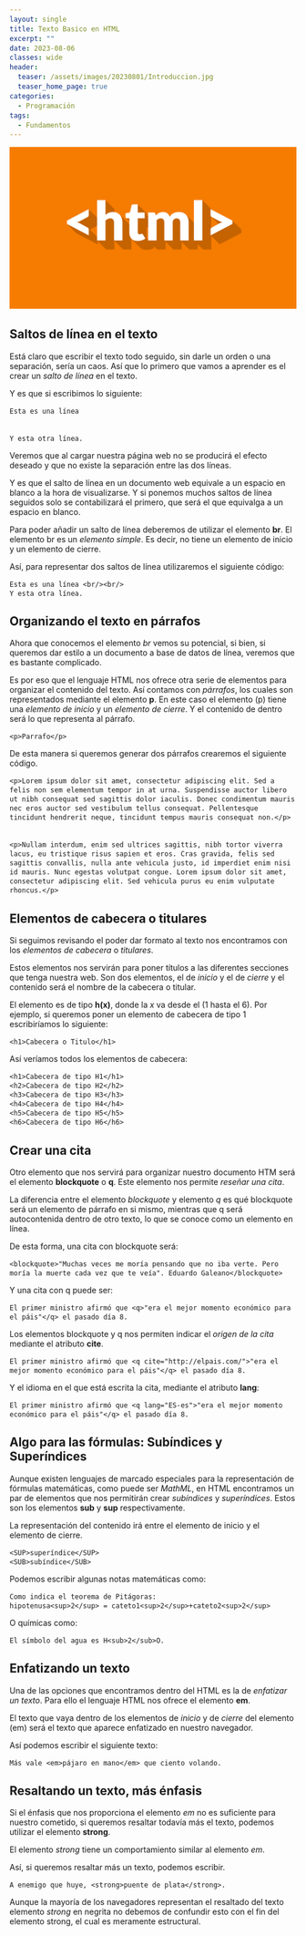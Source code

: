 ```yaml
---
layout: single
title: Texto Basico en HTML
excerpt: ""
date: 2023-08-06
classes: wide
header:
  teaser: /assets/images/20230801/Introduccion.jpg
  teaser_home_page: true
categories:
  - Programación
tags:
  - Fundamentos
---
```


![](/assets/images/20230801/Introduccion.jpg)

## Saltos de línea en el texto

Está claro que escribir el texto todo seguido, sin darle un orden o una separación, sería un caos. Así que lo primero que vamos a aprender es el crear un *salto de línea* en el texto.

Y es que si escribimos lo siguiente:

~~~
Esta es una línea


Y esta otra línea.
~~~

Veremos que al cargar nuestra página web no se producirá el efecto deseado y que no existe la separación entre las dos líneas.

Y es que el salto de línea en un documento web equivale a un espacio en blanco a la hora de visualizarse. Y si ponemos muchos saltos de línea seguidos solo se contabilizará el primero, que será el que equivalga a un espacio en blanco.

Para poder añadir un salto de línea deberemos de utilizar el elemento **br**. El elemento br es un *elemento simple*. Es decir, no tiene un elemento de inicio y un elemento de cierre.

Así, para representar dos saltos de línea utilizaremos el siguiente código:

~~~
Esta es una línea <br/><br/>
Y esta otra línea.
~~~

## Organizando el texto en párrafos

Ahora que conocemos el elemento *br* vemos su potencial, si bien, si queremos dar estilo a un documento a base de datos de línea, veremos que es bastante complicado.

Es por eso que el lenguaje HTML nos ofrece otra serie de elementos para organizar el contenido del texto. Así contamos con *párrafos*, los cuales son representados mediante el elemento **p**. En este caso el elemento (p) tiene una *elemento de inicio* y un *elemento de cierre*. Y el contenido de dentro será lo que representa al párrafo.

~~~
<p>Parrafo</p>
~~~

De esta manera si queremos generar dos párrafos crearemos el siguiente código.

~~~
<p>Lorem ipsum dolor sit amet, consectetur adipiscing elit. Sed a felis non sem elementum tempor in at urna. Suspendisse auctor libero ut nibh consequat sed sagittis dolor iaculis. Donec condimentum mauris nec eros auctor sed vestibulum tellus consequat. Pellentesque tincidunt hendrerit neque, tincidunt tempus mauris consequat non.</p>


<p>Nullam interdum, enim sed ultrices sagittis, nibh tortor viverra lacus, eu tristique risus sapien et eros. Cras gravida, felis sed sagittis convallis, nulla ante vehicula justo, id imperdiet enim nisi id mauris. Nunc egestas volutpat congue. Lorem ipsum dolor sit amet, consectetur adipiscing elit. Sed vehicula purus eu enim vulputate rhoncus.</p>
~~~

## Elementos de cabecera o titulares

Si seguimos revisando el poder dar formato al texto nos encontramos con los *elementos de cabecera* o *titulares*.

Estos elementos nos servirán para poner títulos a las diferentes secciones que tenga nuestra web. Son dos elementos, el de *inicio* y el de *cierre* y el contenido será el nombre de la cabecera o titular.

El elemento es de tipo **h(x)**, donde la *x* va desde el (1 hasta el 6). Por ejemplo, si queremos poner un elemento de cabecera de tipo 1 escribiríamos lo siguiente:

~~~
<h1>Cabecera o Titulo</h1>
~~~

Así veríamos todos los elementos de cabecera:

~~~
<h1>Cabecera de tipo H1</h1>
<h2>Cabecera de tipo H2</h2>
<h3>Cabecera de tipo H3</h3>
<h4>Cabecera de tipo H4</h4>
<h5>Cabecera de tipo H5</h5>
<h6>Cabecera de tipo H6</h6>
~~~

## Crear una cita

Otro elemento que nos servirá para organizar nuestro documento HTM será el elemento **blockquote** o **q**. Este elemento nos permite *reseñar una cita*.

La diferencia entre el elemento *blockquote* y elemento *q* es qué blockquote será un elemento de párrafo en si mismo, mientras que q será autocontenida dentro de otro texto, lo que se conoce como un elemento en línea.

De esta forma, una cita con blockquote será:

~~~
<blockquote>"Muchas veces me moría pensando que no iba verte. Pero moría la muerte cada vez que te veía". Eduardo Galeano</blockquote>
~~~

Y una cita con q puede ser:

~~~
El primer ministro afirmó que <q>"era el mejor momento económico para el páis"</q> el pasado día 8.
~~~

Los elementos blockquote y q nos permiten indicar el *origen de la cita* mediante el atributo **cite**.

~~~
El primer ministro afirmó que <q cite="http://elpais.com/">"era el mejor momento económico para el páis"</q> el pasado día 8.
~~~

Y el idioma en el que está escrita la cita, mediante el atributo **lang**:

~~~
El primer ministro afirmó que <q lang="ES-es">"era el mejor momento económico para el páis"</q> el pasado día 8.
~~~

## Algo para las fórmulas: Subíndices y Superíndices

Aunque existen lenguajes de marcado especiales para la representación de fórmulas matemáticas, como puede ser *MathML*, en HTML encontramos un par de elementos que nos permitirán crear *subíndices* y *superíndices*. Estos son los elementos **sub** y **sup** respectivamente.

La representación del contenido irá entre el elemento de inicio y el elemento de cierre.

~~~
<SUP>superíndice</SUP>
<SUB>subíndice</SUB>
~~~

Podemos escribir algunas notas matemáticas como:

~~~
Como indica el teorema de Pitágoras:
hipotenusa<sup>2</sup> = cateto1<sup>2</sup>+cateto2<sup>2</sup>
~~~

O químicas como:

~~~
El símbolo del agua es H<sub>2</sub>O.
~~~

## Enfatizando un texto

Una de las opciones que encontramos dentro del HTML es la de *enfatizar un texto*. Para ello el lenguaje HTML nos ofrece el elemento **em**.

El texto que vaya dentro de los elementos de *inicio* y de *cierre* del elemento (em) será el texto que aparece enfatizado en nuestro navegador.

Así podemos escribir el siguiente texto:

~~~
Más vale <em>pájaro en mano</em> que ciento volando.
~~~

## Resaltando un texto, más énfasis

Si el énfasis que nos proporciona el elemento *em* no es suficiente para nuestro cometido, si queremos resaltar todavía más el texto, podemos utilizar el elemento **strong**.

El elemento *strong* tiene un comportamiento similar al elemento *em*.

Así, si queremos resaltar más un texto, podemos escribir.

~~~
A enemigo que huye, <strong>puente de plata</strong>.
~~~

Aunque la mayoría de los navegadores representan el resaltado del texto elemento *strong* en negrita no debemos de confundir esto con el fin del elemento strong, el cual es meramente estructural.